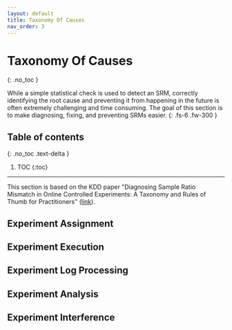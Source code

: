 ```yaml
---
layout: default
title: Taxonomy Of Causes
nav_order: 3
---
```


# Taxonomy Of Causes
{: .no_toc }

While a simple statistical check is used to detect an SRM, correctly identifying the root cause and preventing it from happening in the future is often extremely challenging and time consuming. The goal of this section is to make diagnosing, fixing, and preventing SRMs easier.
{: .fs-6 .fw-300 }

## Table of contents
{: .no_toc .text-delta }

1. TOC
{:toc}

---

This section is based on the KDD paper "Diagnosing Sample Ratio Mismatch in Online Controlled Experiments: A Taxonomy and Rules of Thumb for Practitioners" ([link](https://dl.acm.org/citation.cfm?id=3330722)).

## Experiment Assignment

## Experiment Execution

## Experiment Log Processing

## Experiment Analysis

## Experiment Interference
